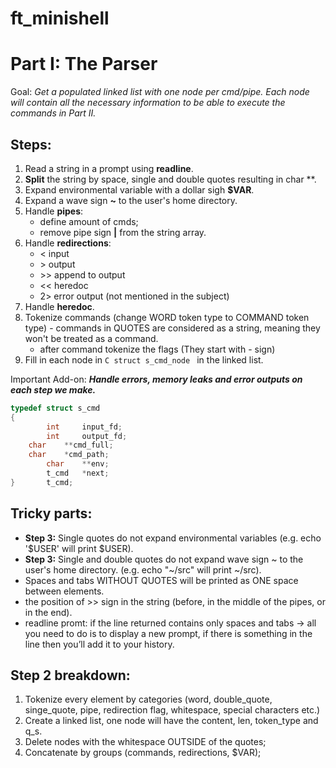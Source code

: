 # ft_minishell

# Part I: The Parser

Goal: *Get a populated linked list with one node per cmd/pipe. Each node will contain all the necessary information to be able to execute the commands in Part II.*

## Steps: 
1. Read a string in a prompt using **readline**.
2. **Split** the string by space, single and double quotes resulting in char **.
3. Expand environmental variable with a dollar sigh **$VAR**.
4. Expand a wave sign **~** to the user's home directory.
5. Handle **pipes**:
   	- define amount of cmds;
   	- remove pipe sign **|** from the string array.
6. Handle **redirections**:
   	-  < input
	- \> output
	-  \>> append to output
	-  << heredoc
	-  2> error output (not mentioned in the subject)
7. Handle **heredoc**.
8. Tokenize commands (change WORD token type to COMMAND token type)
    	- commands in QUOTES are considered as a string, meaning they won't be treated as a command.
	- after command tokenize the flags (They start with - sign)
9. Fill in each node in ```C struct s_cmd_node ``` in the linked list.

Important Add-on: ***Handle errors, memory leaks and error outputs on each step we make.***

```C
typedef struct s_cmd
{
    	int 	input_fd;
    	int 	output_fd;
	char	**cmd_full;
	char	*cmd_path;
    	char 	**env;
    	t_cmd 	*next;
}		t_cmd;
```
## Tricky parts:
- **Step 3:** Single quotes do not expand environmental variables (e.g. echo '$USER' will print $USER).
- **Step 3:** Single and double quotes do not expand wave sign ~ to the user's home directory. (e.g. echo "~/src" will print ~/src).
- Spaces and tabs WITHOUT QUOTES will be printed as ONE space between elements.
- the position of >> sign in the string (before, in the middle of the pipes, or in the end).
- readline promt: if the line returned contains only spaces and tabs → all you need to do is to display a new prompt, if there is something in the line then you’ll add it to your history.

## Step 2 breakdown:
1. Tokenize every element by categories (word, double_quote, singe_quote, pipe, redirection flag, whitespace, special characters etc.)
2. Create a linked list, one node will have the content, len, token_type and q_s.
3. Delete nodes with the whitespace OUTSIDE of the quotes;
4. Concatenate by groups (commands, redirections, $VAR); 
   
